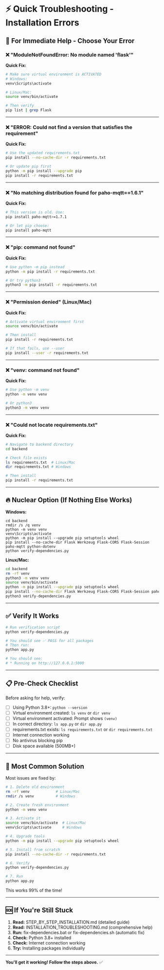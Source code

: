 # ⚡ Quick Troubleshooting - Installation Errors

## 🎯 For Immediate Help - Choose Your Error

### ❌ "ModuleNotFoundError: No module named 'flask'"
**Quick Fix:**
```bash
# Make sure virtual environment is ACTIVATED
# Windows:
venv\Scripts\activate

# Linux/Mac:
source venv/bin/activate

# Then verify
pip list | grep Flask
```

---

### ❌ "ERROR: Could not find a version that satisfies the requirement"
**Quick Fix:**
```bash
# Use the updated requirements.txt
pip install --no-cache-dir -r requirements.txt

# Or update pip first
python -m pip install --upgrade pip
pip install -r requirements.txt
```

---

### ❌ "No matching distribution found for paho-mqtt==1.6.1"
**Quick Fix:**
```bash
# This version is old. Use:
pip install paho-mqtt>=1.7.1

# Or let pip choose:
pip install paho-mqtt
```

---

### ❌ "pip: command not found"
**Quick Fix:**
```bash
# Use python -m pip instead
python -m pip install -r requirements.txt

# Or try python3
python3 -m pip install -r requirements.txt
```

---

### ❌ "Permission denied" (Linux/Mac)
**Quick Fix:**
```bash
# Activate virtual environment first
source venv/bin/activate

# Then install
pip install -r requirements.txt

# If that fails, use --user
pip install --user -r requirements.txt
```

---

### ❌ "venv: command not found"
**Quick Fix:**
```bash
# Use python -m venv
python -m venv venv

# Or python3
python3 -m venv venv
```

---

### ❌ "Could not locate requirements.txt"
**Quick Fix:**
```bash
# Navigate to backend directory
cd backend

# Check file exists
ls requirements.txt  # Linux/Mac
dir requirements.txt # Windows

# Then install
pip install -r requirements.txt
```

---

## 🔥 Nuclear Option (If Nothing Else Works)

**Windows:**
```batch
cd backend
rmdir /s /q venv
python -m venv venv
venv\Scripts\activate
python -m pip install --upgrade pip setuptools wheel
pip install --no-cache-dir Flask Werkzeug Flask-CORS Flask-Session paho-mqtt python-dotenv
python verify-dependencies.py
```

**Linux/Mac:**
```bash
cd backend
rm -rf venv
python3 -m venv venv
source venv/bin/activate
python -m pip install --upgrade pip setuptools wheel
pip install --no-cache-dir Flask Werkzeug Flask-CORS Flask-Session paho-mqtt python-dotenv
python3 verify-dependencies.py
```

---

## ✅ Verify It Works

```bash
# Run verification script
python verify-dependencies.py

# You should see ✅ PASS for all packages
# Then run:
python app.py

# You should see:
# * Running on http://127.0.0.1:5000
```

---

## 📋 Pre-Check Checklist

Before asking for help, verify:

- [ ] Using Python 3.8+: `python --version`
- [ ] Virtual environment created: `ls venv` or `dir venv`
- [ ] Virtual environment activated: Prompt shows `(venv)`
- [ ] In correct directory: `ls app.py` or `dir app.py`
- [ ] requirements.txt exists: `ls requirements.txt` or `dir requirements.txt`
- [ ] Internet connection working
- [ ] No antivirus blocking pip
- [ ] Disk space available (500MB+)

---

## 🎯 Most Common Solution

Most issues are fixed by:

```bash
# 1. Delete old environment
rm -rf venv            # Linux/Mac
rmdir /s venv          # Windows

# 2. Create fresh environment
python -m venv venv

# 3. Activate it
source venv/bin/activate  # Linux/Mac
venv\Scripts\activate     # Windows

# 4. Upgrade tools
python -m pip install --upgrade pip setuptools wheel

# 5. Install from scratch
pip install --no-cache-dir -r requirements.txt

# 6. Verify
python verify-dependencies.py

# 7. Run
python app.py
```

This works 99% of the time!

---

## 🆘 If You're Still Stuck

1. **Read:** STEP_BY_STEP_INSTALLATION.md (detailed guide)
2. **Read:** INSTALLATION_TROUBLESHOOTING.md (comprehensive help)
3. **Run:** fix-dependencies.bat or fix-dependencies.sh (automatic fix)
4. **Check:** Python 3.8+ installed
5. **Check:** Internet connection working
6. **Try:** Installing packages individually

---

**You'll get it working! Follow the steps above.** ✅
